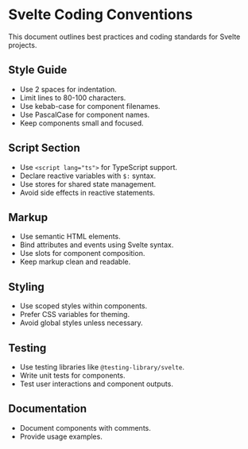 # Svelte Coding Conventions

This document outlines best practices and coding standards for Svelte projects.

## Style Guide

- Use 2 spaces for indentation.
- Limit lines to 80-100 characters.
- Use kebab-case for component filenames.
- Use PascalCase for component names.
- Keep components small and focused.

## Script Section

- Use `<script lang="ts">` for TypeScript support.
- Declare reactive variables with `$:` syntax.
- Use stores for shared state management.
- Avoid side effects in reactive statements.

## Markup

- Use semantic HTML elements.
- Bind attributes and events using Svelte syntax.
- Use slots for component composition.
- Keep markup clean and readable.

## Styling

- Use scoped styles within components.
- Prefer CSS variables for theming.
- Avoid global styles unless necessary.

## Testing

- Use testing libraries like `@testing-library/svelte`.
- Write unit tests for components.
- Test user interactions and component outputs.

## Documentation

- Document components with comments.
- Provide usage examples.
